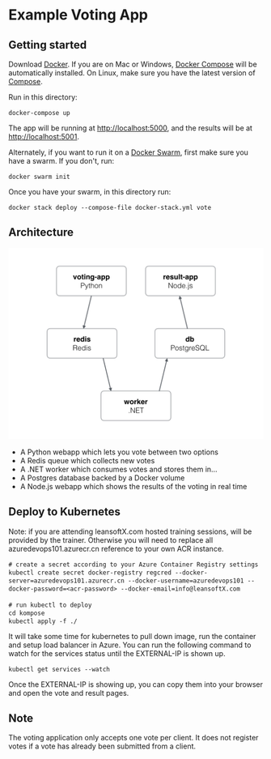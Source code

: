 # Example Voting App

## Getting started

Download [Docker](https://www.docker.com/products/overview). If you are on Mac or Windows, [Docker Compose](https://docs.docker.com/compose) will be automatically installed. On Linux, make sure you have the latest version of [Compose](https://docs.docker.com/compose/install/).

Run in this directory:

```shell
docker-compose up
```

The app will be running at [http://localhost:5000](http://localhost:5000), and the results will be at [http://localhost:5001](http://localhost:5001).

Alternately, if you want to run it on a [Docker Swarm](https://docs.docker.com/engine/swarm/), first make sure you have a swarm. If you don't, run:

```shell
docker swarm init
```

Once you have your swarm, in this directory run:

```shell
docker stack deploy --compose-file docker-stack.yml vote
```

## Architecture

![Architecture diagram](architecture.png)

* A Python webapp which lets you vote between two options
* A Redis queue which collects new votes
* A .NET worker which consumes votes and stores them in…
* A Postgres database backed by a Docker volume
* A Node.js webapp which shows the results of the voting in real time

## Deploy to Kubernetes

Note: if you are attending leansoftX.com hosted training sessions, <acr-passowrd> will be provided by the trainer. Otherwise you will need to replace all azuredevops101.azurecr.cn reference to your own ACR instance.

```shell
# create a secret according to your Azure Container Registry settings
kubectl create secret docker-registry regcred --docker-server=azuredevops101.azurecr.cn --docker-username=azuredevops101 --docker-password=<acr-password> --docker-email=info@leansoftX.com

# run kubectl to deploy
cd kompose
kubectl apply -f ./
```

It will take some time for kubernetes to pull down image, run the container and setup load balancer in Azure. You can run the following command to watch for the services status until the EXTERNAL-IP is shown up.

```shell
kubectl get services --watch
```

Once the EXTERNAL-IP is showing up, you can copy them into your browser and open the vote and result pages.

## Note

The voting application only accepts one vote per client. It does not register votes if a vote has already been submitted from a client.
